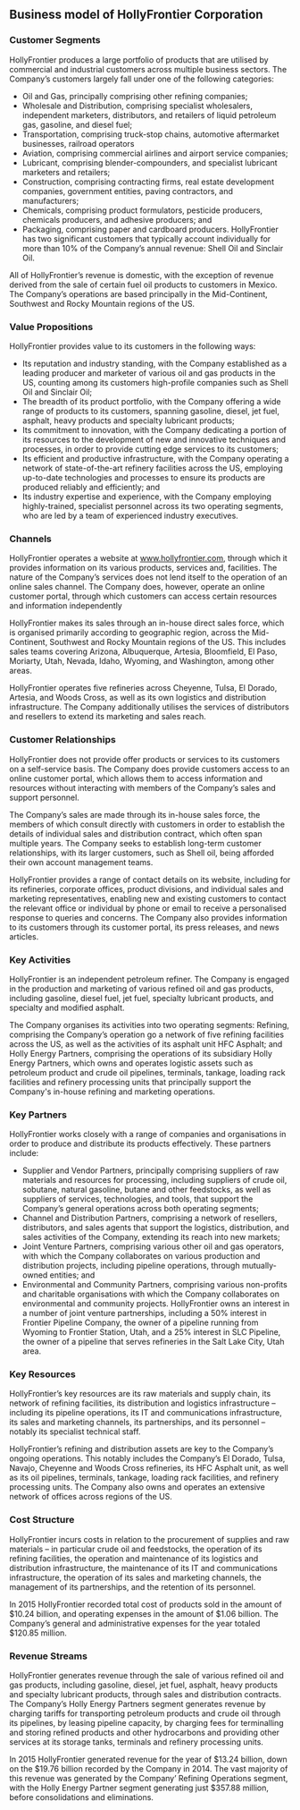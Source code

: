 Business model of HollyFrontier Corporation
-------------------------------------------

 ### Customer Segments

 HollyFrontier produces a large portfolio of products that are utilised by commercial and industrial customers across multiple business sectors. The Company’s customers largely fall under one of the following categories:

  * Oil and Gas, principally comprising other refining companies;
 * Wholesale and Distribution, comprising specialist wholesalers, independent marketers, distributors, and retailers of liquid petroleum gas, gasoline, and diesel fuel;
 * Transportation, comprising truck-stop chains, automotive aftermarket businesses, railroad operators
 * Aviation, comprising commercial airlines and airport service companies;
 * Lubricant, comprising blender-compounders, and specialist lubricant marketers and retailers;
 * Construction, comprising contracting firms, real estate development companies, government entities, paving contractors, and manufacturers;
 * Chemicals, comprising product formulators, pesticide producers, chemicals producers, and adhesive producers; and
 * Packaging, comprising paper and cardboard producers.
  HollyFrontier has two significant customers that typically account individually for more than 10% of the Company’s annual revenue: Shell Oil and Sinclair Oil.

 All of HollyFrontier’s revenue is domestic, with the exception of revenue derived from the sale of certain fuel oil products to customers in Mexico. The Company’s operations are based principally in the Mid-Continent, Southwest and Rocky Mountain regions of the US.

 ### Value Propositions

 HollyFrontier provides value to its customers in the following ways:

  * Its reputation and industry standing, with the Company established as a leading producer and marketer of various oil and gas products in the US, counting among its customers high-profile companies such as Shell Oil and Sinclair Oil;
 * The breadth of its product portfolio, with the Company offering a wide range of products to its customers, spanning gasoline, diesel, jet fuel, asphalt, heavy products and specialty lubricant products;
 * Its commitment to innovation, with the Company dedicating a portion of its resources to the development of new and innovative techniques and processes, in order to provide cutting edge services to its customers;
 * Its efficient and productive infrastructure, with the Company operating a network of state-of-the-art refinery facilities across the US, employing up-to-date technologies and processes to ensure its products are produced reliably and efficiently; and
 * Its industry expertise and experience, with the Company employing highly-trained, specialist personnel across its two operating segments, who are led by a team of experienced industry executives.
  ### Channels

 HollyFrontier operates a website at www.hollyfrontier.com, through which it provides information on its various products, services and, facilities. The nature of the Company’s services does not lend itself to the operation of an online sales channel. The Company does, however, operate an online customer portal, through which customers can access certain resources and information independently

 HollyFrontier makes its sales through an in-house direct sales force, which is organised primarily according to geographic region, across the Mid-Continent, Southwest and Rocky Mountain regions of the US. This includes sales teams covering Arizona, Albuquerque, Artesia, Bloomfield, El Paso, Moriarty, Utah, Nevada, Idaho, Wyoming, and Washington, among other areas.

 HollyFrontier operates five refineries across Cheyenne, Tulsa, El Dorado, Artesia, and Woods Cross, as well as its own logistics and distribution infrastructure. The Company additionally utilises the services of distributors and resellers to extend its marketing and sales reach.

 ### Customer Relationships

 HollyFrontier does not provide offer products or services to its customers on a self-service basis. The Company does provide customers access to an online customer portal, which allows them to access information and resources without interacting with members of the Company’s sales and support personnel.

 The Company’s sales are made through its in-house sales force, the members of which consult directly with customers in order to establish the details of individual sales and distribution contract, which often span multiple years. The Company seeks to establish long-term customer relationships, with its larger customers, such as Shell oil, being afforded their own account management teams.

 HollyFrontier provides a range of contact details on its website, including for its refineries, corporate offices, product divisions, and individual sales and marketing representatives, enabling new and existing customers to contact the relevant office or individual by phone or email to receive a personalised response to queries and concerns. The Company also provides information to its customers through its customer portal, its press releases, and news articles.

 ### Key Activities

 HollyFrontier is an independent petroleum refiner. The Company is engaged in the production and marketing of various refined oil and gas products, including gasoline, diesel fuel, jet fuel, specialty lubricant products, and specialty and modified asphalt.

 The Company organises its activities into two operating segments: Refining, comprising the Company’s operation go a network of five refining facilities across the US, as well as the activities of its asphalt unit HFC Asphalt; and Holly Energy Partners, comprising the operations of its subsidiary Holly Energy Partners, which owns and operates logistic assets such as petroleum product and crude oil pipelines, terminals, tankage, loading rack facilities and refinery processing units that principally support the Company's in-house refining and marketing operations.

 ### Key Partners

 HollyFrontier works closely with a range of companies and organisations in order to produce and distribute its products effectively. These partners include:

  * Supplier and Vendor Partners, principally comprising suppliers of raw materials and resources for processing, including suppliers of crude oil, sobutane, natural gasoline, butane and other feedstocks, as well as suppliers of services, technologies, and tools, that support the Company’s general operations across both operating segments;
 * Channel and Distribution Partners, comprising a network of resellers, distributors, and sales agents that support the logistics, distribution, and sales activities of the Company, extending its reach into new markets;
 * Joint Venture Partners, comprising various other oil and gas operators, with which the Company collaborates on various production and distribution projects, including pipeline operations, through mutually-owned entities; and
 * Environmental and Community Partners, comprising various non-profits and charitable organisations with which the Company collaborates on environmental and community projects.
  HollyFrontier owns an interest in a number of joint venture partnerships, including a 50% interest in Frontier Pipeline Company, the owner of a pipeline running from Wyoming to Frontier Station, Utah, and a 25% interest in SLC Pipeline, the owner of a pipeline that serves refineries in the Salt Lake City, Utah area.

 ### Key Resources

 HollyFrontier’s key resources are its raw materials and supply chain, its network of refining facilities, its distribution and logistics infrastructure – including its pipeline operations, its IT and communications infrastructure, its sales and marketing channels, its partnerships, and its personnel – notably its specialist technical staff.

 HollyFrontier’s refining and distribution assets are key to the Company’s ongoing operations. This notably includes the Company’s El Dorado, Tulsa, Navajo, Cheyenne and Woods Cross refineries, its HFC Asphalt unit, as well as its oil pipelines, terminals, tankage, loading rack facilities, and refinery processing units. The Company also owns and operates an extensive network of offices across regions of the US.

 ### Cost Structure

 HollyFrontier incurs costs in relation to the procurement of supplies and raw materials – in particular crude oil and feedstocks, the operation of its refining facilities, the operation and maintenance of its logistics and distribution infrastructure, the maintenance of its IT and communications infrastructure, the operation of its sales and marketing channels, the management of its partnerships, and the retention of its personnel.

 In 2015 HollyFrontier recorded total cost of products sold in the amount of $10.24 billion, and operating expenses in the amount of $1.06 billion. The Company’s general and administrative expenses for the year totaled $120.85 million.

 ### Revenue Streams

 HollyFrontier generates revenue through the sale of various refined oil and gas products, including gasoline, diesel, jet fuel, asphalt, heavy products and specialty lubricant products, through sales and distribution contracts. The Company’s Holly Energy Partners segment generates revenue by charging tariffs for transporting petroleum products and crude oil through its pipelines, by leasing pipeline capacity, by charging fees for terminalling and storing refined products and other hydrocarbons and providing other services at its storage tanks, terminals and refinery processing units.

 In 2015 HollyFrontier generated revenue for the year of $13.24 billion, down on the $19.76 billion recorded by the Company in 2014. The vast majority of this revenue was generated by the Company’ Refining Operations segment, with the Holly Energy Partner segment generating just $357.88 million, before consolidations and eliminations.